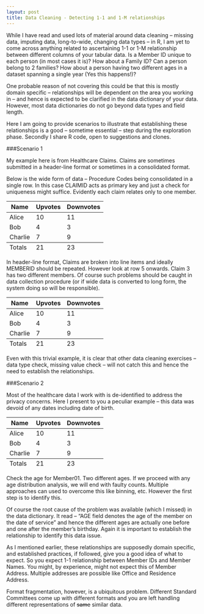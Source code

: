 ```yaml
---
layout: post
title: Data Cleaning - Detecting 1-1 and 1-M relationships
---
```


While I have read and used lots of material around data cleaning – missing data, imputing data, long-to-wide, changing data types – in R, I am yet to come across anything related to ascertaining 1-1 or 1-M relationship between different columns of your tabular data. Is a Member ID unique to each person (in most cases it is)? How about a Family ID? Can a person belong to 2 families? How about a person having two different ages in a dataset spanning a single year (Yes this happens!)?

One probable reason of not covering this could be that this is mostly domain specific – relationships will be dependent on the area you working in – and hence is expected to be clarified in the data dictionary of your data. However, most data dictionaries do not go beyond data types and field length.

Here I am going to provide scenarios to illustrate that establishing these relationships is a good – sometime essential – step during the exploration phase. Secondly I share R code, open to suggestions and clones.

###Scenario 1

My example here is from Healthcare Claims. Claims are sometimes submitted in a header-line format or sometimes in a consolidated format.

Below is the wide form of data – Procedure Codes being consolidated in a single row. In this case CLAIMID acts as primary key and just a check for uniqueness might suffice. Evidently each claim relates only to one member.

<table>
  <thead>
    <tr>
      <th>Name</th>
      <th>Upvotes</th>
      <th>Downvotes</th>
    </tr>
  </thead>
  <tfoot>
    <tr>
      <td>Totals</td>
      <td>21</td>
      <td>23</td>
    </tr>
  </tfoot>
  <tbody>
    <tr>
      <td>Alice</td>
      <td>10</td>
      <td>11</td>
    </tr>
    <tr>
      <td>Bob</td>
      <td>4</td>
      <td>3</td>
    </tr>
    <tr>
      <td>Charlie</td>
      <td>7</td>
      <td>9</td>
    </tr>
  </tbody>
</table>

In header-line format, Claims are broken into line items and ideally MEMBERID should be repeated. However look at row 5 onwards. Claim 3 has two different members. Of course such problems should be caught in data collection procedure (or if wide data is converted to long form, the system doing so will be responsible). 

<table>
  <thead>
    <tr>
      <th>Name</th>
      <th>Upvotes</th>
      <th>Downvotes</th>
    </tr>
  </thead>
  <tfoot>
    <tr>
      <td>Totals</td>
      <td>21</td>
      <td>23</td>
    </tr>
  </tfoot>
  <tbody>
    <tr>
      <td>Alice</td>
      <td>10</td>
      <td>11</td>
    </tr>
    <tr>
      <td>Bob</td>
      <td>4</td>
      <td>3</td>
    </tr>
    <tr>
      <td>Charlie</td>
      <td>7</td>
      <td>9</td>
    </tr>
  </tbody>
</table>

Even with this trivial example, it is clear that other data cleaning exercises – data type check, missing value check – will not catch this and hence the need to establish the relationships.

###Scenario 2

Most of the healthcare data I work with is de-identified to address the privacy concerns. Here I present to you a peculiar example – this data was devoid of any dates including date of birth.

<table>
  <thead>
    <tr>
      <th>Name</th>
      <th>Upvotes</th>
      <th>Downvotes</th>
    </tr>
  </thead>
  <tfoot>
    <tr>
      <td>Totals</td>
      <td>21</td>
      <td>23</td>
    </tr>
  </tfoot>
  <tbody>
    <tr>
      <td>Alice</td>
      <td>10</td>
      <td>11</td>
    </tr>
    <tr>
      <td>Bob</td>
      <td>4</td>
      <td>3</td>
    </tr>
    <tr>
      <td>Charlie</td>
      <td>7</td>
      <td>9</td>
    </tr>
  </tbody>
</table>

Check the age for Member01. Two different ages. If we proceed with any age distribution analysis, we will end with faulty counts. Multiple approaches can used to overcome this like binning, etc. However the first step is to identify this. 

Of course the root cause of the problem was available (which I missed) in the data dictionary. It read – “AGE field denotes the age of the member on the date of service” and hence the different ages are actually one before and one after the member’s birthday. Again it is important to establish the relationship to identify this data issue.

As I mentioned earlier, these relationships are supposedly domain specific, and established practices, if followed, give you a good idea of what to expect. So you expect 1-1 relationship between Member IDs and Member Names. You might, by experience, might not expect this of Member Address. Multiple addresses are possible like Office and Residence Address.

Format fragmentation, however, is a ubiquitous problem. Different Standard Committees come up with different formats and you are left handling different representations of ~~same~~ similar data.
